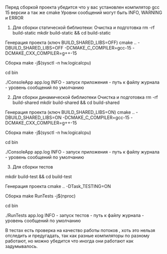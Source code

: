 Перед сборкой проекта убедится что у вас установлен компилятор gcc 15 версии а так же cmake
Уровни сообщений могут быть INFO, WARNING и ERROR

1. Для сборки статической библиотеки:
Очистка и подготовка
rm -rf build-static
mkdir build-static && cd build-static

Генерация проекта (ключ BUILD_SHARED_LIBS=OFF)
cmake .. -DBUILD_SHARED_LIBS=OFF -DCMAKE_C_COMPILER=gcc-15 -DCMAKE_CXX_COMPILER=g++-15

Сборка
make -j$(sysctl -n hw.logicalcpu)

cd bin

./ConsoleApp app.log INFO - запуск приложения - путь к файлу журнала - уровень сообщений по умолчанию

2. Для сборки динамической библиотеки
Очистка и подготовка
rm -rf build-shared
mkdir build-shared && cd build-shared

Генерация проекта (ключ BUILD_SHARED_LIBS=ON)
cmake .. -DBUILD_SHARED_LIBS=ON -DCMAKE_C_COMPILER=gcc-15 -DCMAKE_CXX_COMPILER=g++-15

Сборка
make -j$(sysctl -n hw.logicalcpu)

cd bin

./ConsoleApp app.log INFO - запуск приложения - путь к файлу журнала - уровень сообщений по умолчанию

3. Для сборки тестов

mkdir build-test && cd build-test

Генерация проекта 
cmake .. -DTask_TESTING=ON   

Сборка
make RunTests -j$(nproc)

cd bin     

./RunTests app.log INFO - запуск тестов - путь к файлу журнала - уровень сообщений по умолчанию


В тестах есть проверка на качество работы потоков   , хоть это нельзя отследить и предугадать,
так как разные компиляторы по разному работают, но можно убедится что иногда они работают как задумывалось.
